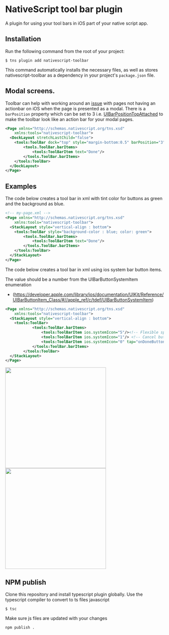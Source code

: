 # NativeScript tool bar plugin

A plugin for using your tool bars in iOS part of your native script app.

## Installation

Run the following command from the root of your project:

```
$ tns plugin add nativescript-toolbar
```

This command automatically installs the necessary files, as well as stores nativescript-toolbar as a dependency in your project's `package.json` file.

## Modal screens.

Toolbar can help with working around an [issue](https://github.com/NativeScript/NativeScript/issues/781) with pages not having an actionbar on iOS when the page is presented as a modal. There is a <code>barPosition</code> property which can be set to 3 i.e. [UIBarPositionTopAttached](https://developer.apple.com/library/prerelease/ios/documentation/UIKit/Reference/UIBarPositioning_Protocol/index.html#//apple_ref/doc/c_ref/UIBarPosition) to make the toolbar look like an action bar for your modal pages.

```xml
<Page xmlns="http://schemas.nativescript.org/tns.xsd" 
    xmlns:tools="nativescript-toolbar">
  <DockLayout stretchLastChild="false">
    <tools:ToolBar dock="top" style="margin-bottom:0.5" barPosition="3">
        <tools.ToolBar.barItems>
            <tools:ToolBarItem text="Done"/>
        </tools.ToolBar.barItems>
    </tools:ToolBar>
  </DockLayout>
</Page>
``` 
## Examples

The code below creates a tool bar in xml with tint color for buttons as green and the background as blue.

```xml
<!-- my-page.xml -->
<Page xmlns="http://schemas.nativescript.org/tns.xsd" 
	xmlns:tools="nativescript-toolbar">
  <StackLayout style="vertical-align : bottom">
  	<tools:ToolBar style="background-color : blue; color: green">
  		<tools.ToolBar.barItems>
  			<tools:ToolBarItem text="Done"/>
  		</tools.ToolBar.barItems>
  	</tools:ToolBar>
  </StackLayout>
</Page>
```

The code below creates a tool bar in xml using ios system bar button items.

The value should be a number from the UIBarButtonSystemItem enumeration
* (https://developer.apple.com/library/ios/documentation/UIKit/Reference/UIBarButtonItem_Class/#//apple_ref/c/tdef/UIBarButtonSystemItem)

```xml
<Page xmlns="http://schemas.nativescript.org/tns.xsd" 
	xmlns:tools="nativescript-toolbar">
  <StackLayout style="vertical-align : bottom">
  	<tools:ToolBar>
			<tools:ToolBar.barItems>
				<tools:ToolBarItem ios.systemIcon="5"/><!-- Flexible space item-->
				<tools:ToolBarItem ios.systemIcon="1"/> <!-- Cancel button -->
				<tools:ToolBarItem ios.systemIcon="0" tap="onDoneButtonTapped"/> <!-- Done button -->
			</tools:ToolBar.barItems>
		</tools:ToolBar>
  </StackLayout>
</Page>
```
<img src="https://raw.githubusercontent.com/rajivnarayana/nativescript-toolbar/master/cancel-done-portrait.png" width="320"/>
<img src="https://raw.githubusercontent.com/rajivnarayana/nativescript-toolbar/master/cancel-done-landscape.png" height="320"/>

## NPM publish

Clone this repository and install typescript plugin globally. Use the typescript compiler to convert to ts files javascript  

```
$ tsc
```

Make sure js files are updated with your changes

```
npm publish .
```